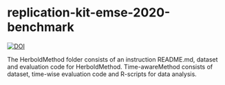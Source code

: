 # replication-kit-emse-2020-benchmark

[![DOI](https://zenodo.org/badge/248352455.svg)](https://zenodo.org/badge/latestdoi/248352455)

The HerboldMethod folder consists of an instruction README.md, dataset and evaluation code for HerboldMethod.
Time-awareMethod consists of dataset, time-wise evaluation code and R-scripts for data analysis.
